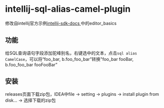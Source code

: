 # intellij-sql-alias-camel-plugin

修改自intellij官方示例[intellij-sdk-docs
](https://github.com/JetBrains/intellij-sdk-docs)中的editor_basics

## 功能
给SQL查询语句字段添加驼峰别名，右键选中的文本，点击`sql alias CamelCase`，可以将“foo_bar, b.foo_foo_bar”转换"foo_bar fooBar, b.foo_foo_bar fooFooBar”

## 安装
releases页面下载zip包，IDEA中file -> setting -> plugins -> install plugin from disk... -> 选择下载的zip包
